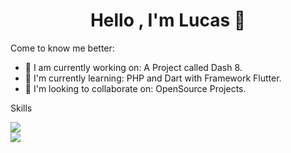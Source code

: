 <h1 align="center">Hello , I'm Lucas 👋</h1>

Come to know me better:

- 🔭 I am currently working on: A Project called Dash 8.
- 🌱 I'm currently learning: PHP and Dart with Framework Flutter.
- 👯 I'm looking to collaborate on: OpenSource Projects.

Skills

<p>
<img src="https://github-readme-stats.vercel.app/api?username=luc4sd3v&show_icons=true">
<br />
<img src="https://github-readme-stats.vercel.app/api/top-langs/?username=luc4sd3v">
</p> 
